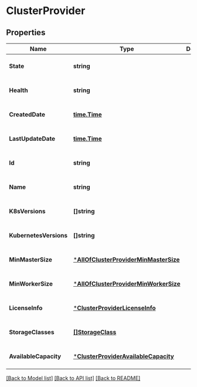 # ClusterProvider

## Properties
Name | Type | Description | Notes
------------ | ------------- | ------------- | -------------
**State** | **string** |  | [optional] [default to null]
**Health** | **string** |  | [optional] [default to null]
**CreatedDate** | [**time.Time**](time.Time.md) |  | [optional] [default to null]
**LastUpdateDate** | [**time.Time**](time.Time.md) |  | [optional] [default to null]
**Id** | **string** |  | [optional] [default to null]
**Name** | **string** |  | [optional] [default to null]
**K8sVersions** | **[]string** |  | [optional] [default to null]
**KubernetesVersions** | **[]string** |  | [optional] [default to null]
**MinMasterSize** | [***AllOfClusterProviderMinMasterSize**](AllOfClusterProviderMinMasterSize.md) |  | [optional] [default to null]
**MinWorkerSize** | [***AllOfClusterProviderMinWorkerSize**](AllOfClusterProviderMinWorkerSize.md) |  | [optional] [default to null]
**LicenseInfo** | [***ClusterProviderLicenseInfo**](ClusterProvider_licenseInfo.md) |  | [optional] [default to null]
**StorageClasses** | [**[]StorageClass**](StorageClass.md) |  | [optional] [default to null]
**AvailableCapacity** | [***ClusterProviderAvailableCapacity**](ClusterProvider_availableCapacity.md) |  | [optional] [default to null]

[[Back to Model list]](../README.md#documentation-for-models) [[Back to API list]](../README.md#documentation-for-api-endpoints) [[Back to README]](../README.md)

